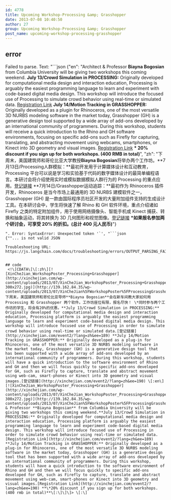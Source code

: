 ```yaml
---
id: 4778
title: Upcoming Workshop-Processing &amp; Grasshopper
date: 2013-07-08 10:40:50
author: 27
group: Upcoming Workshop-Processing &amp; Grasshopper
post_name: upcoming-workshop-processing-grasshopper
---
```


## error
Failed to parse. Text: "```json
{"en": "Architect & Professor **Biayna Bogosian** from Columbia University will be giving two workshops this coming weekend. **July 13/Crowd Simulation in PROCESSING:** Originally developed for computational media design and interaction education, Processing is arguably the easiest programming language to learn and experiment with code-based digital media design. This workshop will introduce the focused use of Processing to simulate crowd behavior using real-time or simulated data. [Registration Link](http://xinchejian.com/event2/?lang=zh&ee=189) **July 14/Motion Tracking in GRASSHOPPER:** Originally developed as a plugin for Rhinoceros, one of the most versatile 3D NURBS modeling software in the market today, Grasshopper (GH) is a generative design tool supported by a wide array of add-ons developed by an international community of programmers. During this workshop, students will receive a quick introduction to the Rhino and GH software environments, focusing on specific add-ons such as Firefly for capturing, translating, and abstracting movement using webcams, smartphones, or Kinect into 3D geometry and visual images. [Registration Link](http://xinchejian.com/event2/?lang=zh&ee=190) **\* 20% discount if you sign up for both workshops. (400 RMB in total)**", "zh": "下周末，美国建筑师和哥伦比亚大学教授**Biayna Bogosian**将举办两个工作坊。**7月13日/Processing人群模拟：**最初开发用于计算媒体设计和互动教育，Processing 平台可以说是学习和实验基于代码的数字媒体设计的最简单编程语言。本研讨会将介绍使用实时或模拟数据模拟人群行为的 Processing 的重点应用。[登记链接](http://xinchejian.com/event2/?lang=zh&ee=189) **7月14日/Grasshopper运动追踪：**最初作为 Rhinoceros 插件开发，Rhinoceros 是当今市场上最通用的 3D NURBS 建模软件之一，Grasshopper (GH) 是一款由国际程序员社区开发的大量附加组件支持的生成设计工具。在本研讨会中，学生将快速了解 Rhino 和 GH 软件环境，重点介绍诸如 Firefly 之类的特定附加组件，用于使用网络摄像头、智能手机或 Kinect 捕获、转换和抽象运动，将其转换为 3D 几何图形和视觉图像。[登记链接](http://xinchejian.com/event2/?lang=zh&ee=190) **\*如果报名参加两个研讨会，可享受 20% 的折扣。(总计 400 元人民币)**"}
```
". Error: SyntaxError: Unexpected token '`', "```json
{""... is not valid JSON

Troubleshooting URL: https://js.langchain.com/docs/troubleshooting/errors/OUTPUT_PARSING_FAILURE/


## code
 <!\[CDATA\[\[:zh\][![XinCheJian_WorkshopPoster_Processing+Grasshopper](http://xinchejian.com/wp-content/uploads/2013/07/XinCheJian_WorkshopPoster_Processing+Grasshopper1-300x272.jpg)](http://139.162.84.35/wp-content/uploads/2013/07/XinCheJian%5FWorkshopPoster%5FProcessingGrasshopper1.jpg)下周末，美国建筑师和哥伦比亚导师**Biayna Bogosian**会在新车间教大家如何用Processing 和 Grasshopper 两个软件。工作坊座位有限，报名尽快！ \*同时参与两个工作坊的学生，将会有20%的优惠。**July 13/Crowd Simulation in PROCESSING:** Originally developed for computational media design and interaction education, Processing platform is arguably the easiest programming language to learn and experiment code-based digital media design. This workshop will introduce focused use of Processing in order to simulate crowd behavior using real-time or simulated data.[登记链接](http://xinchejian.com/event2/?lang=zh&ee=189) **July 14/Motion Tracking in GRASSHOPPER:** Originally developed as a plug-in for Rhinoceros, one of the most versatile 3D NURBS modeling software in the market today, Grasshopper (GH) is a generative design tool that has been supported with a wide array of add-ons developed by an international community of programmers. During this workshop, students will have a quick introduction to the software environment of Rhino and GH and then we will focus quickly to specific add-ons developed for GH, such as Firefly to capture, translate and abstract movement using web-cam, smart-phones or Kinect into 3D geometry and visual images.[登记链接](http://xinchejian.com/event2/?lang=zh&ee=190) \[:en\][![XinCheJian_WorkshopPoster_Processing+Grasshopper](http://xinchejian.com/wp-content/uploads/2013/07/XinCheJian_WorkshopPoster_Processing+Grasshopper-300x272.jpg)](http://139.162.84.35/wp-content/uploads/2013/07/XinCheJian%5FWorkshopPoster%5FProcessingGrasshopper.jpg)Architect & Professor **Biayna Bogosian** from Columbia University will be giving two workshops this coming weekend.**July 13/Crowd Simulation in PROCESSING:** Originally developed for computational media design and interaction education, Processing platform is arguably the easiest programming language to learn and experiment code-based digital media design. This workshop will introduce focused use of Processing in order to simulate crowd behavior using real-time or simulated data.[Registration Link](http://xinchejian.com/event2/?lang=zh&ee=189) **July 14/Motion Tracking in GRASSHOPPER:** Originally developed as a plug-in for Rhinoceros, one of the most versatile 3D NURBS modeling software in the market today, Grasshopper (GH) is a generative design tool that has been supported with a wide array of add-ons developed by an international community of programmers. During this workshop, students will have a quick introduction to the software environment of Rhino and GH and then we will focus quickly to specific add-ons developed for GH, such as Firefly to capture, translate and abstract movement using web-cam, smart-phones or Kinect into 3D geometry and visual images.[Registration Link](http://xinchejian.com/event2/?lang=zh&ee=190) **\*20% discount if you sign up for both workshops. (400 rmb in total)**\[:\]\]\]> \[:\]

